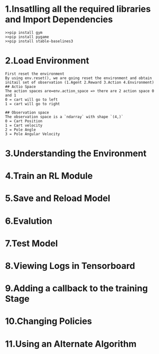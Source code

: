 # 1.Insatlling all the required libraries and Import Dependencies
    >>pip install gym
    >>pip install pygame
    >>pip install stable-baselines3

# 2.Load Environment
    First reset the environment
    By using env.reset(), we are going reset the environment and obtain initail set of observation (1.Agent 2.Reward 3.Action 4.Environment)
    ## Actio Space
    The action spaces are=env.action_space => there are 2 action space 0 and 1
    0 = cart will go to left
    1 = cart will go to right

    ## Observation space 
    The observation space is a `ndarray` with shape `(4,)` 
    0 = Cart Position
    1 = Cart velocity
    2 = Pole Angle
    3 = Pole Angular Velocity


# 3.Understanding the Environment
# 4.Train an RL Module
# 5.Save and Reload Model
# 6.Evalution
# 7.Test Model
# 8.Viewing Logs in Tensorboard
# 9.Adding a callback to the training Stage
# 10.Changing Policies
# 11.Using an Alternate Algorithm

